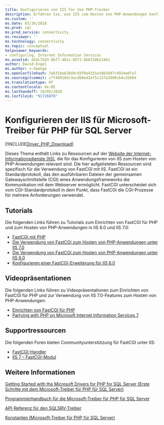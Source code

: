 ```yaml
---
title: Konfigurieren von IIS für die PHP-Treiber
description: Erfahren Sie, wie IIS zum Hosten von PHP-Anwendungen konfiguriert wird, die die Treiber für PHP für SQL Server verwenden. Die hier aufgelisteten Ressourcen sind spezifisch für die Verwendung von FastCGI mit IIS.
ms.custom: ''
ms.date: 03/26/2018
ms.prod: sql
ms.prod_service: connectivity
ms.reviewer: ''
ms.technology: connectivity
ms.topic: conceptual
helpviewer_keywords:
- configuring, Internet Information Services
ms.assetid: d2dc75d3-9bf7-481c-85f2-8b6310b21461
author: David-Engel
ms.author: v-daenge
ms.openlocfilehash: 7ab31be628d4c93f0e4331e3d63d47c4924a6fa7
ms.sourcegitcommit: c7f40918dc3ecdb0ed2ef5c237a3996cb4cd268d
ms.translationtype: HT
ms.contentlocale: de-DE
ms.lasthandoff: 10/05/2020
ms.locfileid: "91726878"
---
```

# <a name="configuring-iis-for-the-microsoft-drivers-for-php-for-sql-server"></a>Konfigurieren der IIS für Microsoft-Treiber für PHP für SQL Server
[!INCLUDE[Driver_PHP_Download](../../includes/driver_php_download.md)]

Dieses Thema enthält Links zu Ressourcen auf der [Website der Internet-Informationsdienste (IIS)](https://www.iis.net/), die für das Konfigurieren von IIS zum Hosten von PHP-Anwendungen relevant sind. Die hier aufgelisteten Ressourcen sind spezifisch für die Verwendung von FastCGI mit IIS. FastCGI ist ein Standardprotokoll, das den ausführbaren Dateien der gemeinsamen Gatewayschnittstelle (CGI) eines Anwendungsframeworks die Kommunikation mit dem Webserver ermöglicht. FastCGI unterscheidet sich vom CGI-Standardprotokoll in dem Punkt, dass FastCGI die CGI-Prozesse für mehrere Anforderungen verwendet.  
  
## <a name="tutorials"></a>Tutorials  
Die folgenden Links führen zu Tutorials zum Einrichten von FastCGI für PHP und zum Hosten von PHP-Anwendungen in IIS 6.0 und IIS 7.0:  
  
-   [FastCGI mit PHP](/iis/web-hosting/web-server-for-shared-hosting/fastcgi-with-php)  
-   [Die Verwendung von FastCGI zum Hosten von PHP-Anwendungen unter IIS 7.0](/iis/application-frameworks/install-and-configure-php-applications-on-iis/using-fastcgi-to-host-php-applications-on-iis)  
-   [Die Verwendung von FastCGI zum Hosten von PHP-Anwendungen unter IIS 6.0](/iis/application-frameworks/install-and-configure-php-applications-on-iis/using-fastcgi-to-host-php-applications-on-iis-60)  
-   [Konfigurieren einer FastCGI-Erweiterung für IIS 6.0](/iis/application-frameworks/install-and-configure-php-on-iis/configuring-the-fastcgi-extension-for-iis-60)  
  
## <a name="video-presentations"></a>Videopräsentationen  
Die folgenden Links führen zu Videopräsentationen zum Einrichten von FastCGI für PHP und zur Verwendung von IIS 7.0-Features zum Hosten von PHP-Anwendungen:  
  
-   [Einrichten von FastCGI für PHP](/iis/application-frameworks/running-php-applications-on-iis/set-up-fastcgi-for-php)  
-   [Partying with PHP on Microsoft Internet Information Services 7](/iis/application-frameworks/running-php-applications-on-iis/mix08-partying-with-php-on-microsoft-internet-information-services-7-and-above)  
  
## <a name="support-resources"></a>Supportressourcen  
Die folgenden Foren bieten Communityunterstützung für FastCGI unter IIS:  
  
-   [FastCGI-Handler](https://forums.iis.net/1103.aspx)  
-   [IIS 7 – FastCGI-Modul](https://forums.iis.net/1104.aspx)  
  
## <a name="see-also"></a>Weitere Informationen  
[Getting Started with the Microsoft Drivers for PHP for SQL Server (Erste Schritte mit dem Microsoft-Treiber für PHP für SQL Server)](../../connect/php/getting-started-with-the-php-sql-driver.md)

[Programmierhandbuch für die Microsoft-Treiber für PHP für SQL Server](../../connect/php/programming-guide-for-php-sql-driver.md)

[API-Referenz für den SQLSRV-Treiber](../../connect/php/sqlsrv-driver-api-reference.md)

[Konstanten &#40;Microsoft-Treiber für PHP für SQL Server&#41;](../../connect/php/constants-microsoft-drivers-for-php-for-sql-server.md)  
